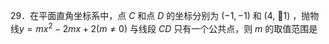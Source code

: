 29．在平面直角坐标系中，点 $C$ 和点 $D$ 的坐标分别为 $( - 1 , - 1 )$ 和 (4, 1) ，抛物线$y = m x ^ { 2 } - 2 m x + 2 ( m \neq 0 )$ 与线段 $C D$ 只有一个公共点，则 $m$ 的取值范围是
